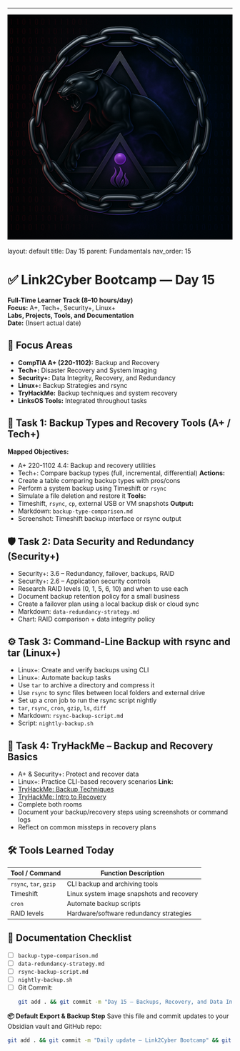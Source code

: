 ---
![Panther Icon](/assets/icons/icon-cyber-panther.png)

layout: default
title: Day 15
parent: Fundamentals
nav_order: 15

# ✅ Link2Cyber Bootcamp — Day 15
**Full-Time Learner Track (8–10 hours/day)**  
**Focus:** A+, Tech+, Security+, Linux+  
**Labs, Projects, Tools, and Documentation**  
**Date:** (Insert actual date)
## 🧩 Focus Areas
- **CompTIA A+ (220-1102):** Backup and Recovery  
- **Tech+:** Disaster Recovery and System Imaging  
- **Security+:** Data Integrity, Recovery, and Redundancy  
- **Linux+:** Backup Strategies and rsync  
- **TryHackMe:** Backup techniques and system recovery  
- **LinksOS Tools:** Integrated throughout tasks
## 💾 Task 1: Backup Types and Recovery Tools (A+ / Tech+)
**Mapped Objectives:**  
- A+ 220-1102 4.4: Backup and recovery utilities  
- Tech+: Compare backup types (full, incremental, differential)
**Actions:**  
- Create a table comparing backup types with pros/cons  
- Perform a system backup using Timeshift or `rsync`  
- Simulate a file deletion and restore it
**Tools:**  
- Timeshift, `rsync`, `cp`, external USB or VM snapshots
**Output:**  
- Markdown: `backup-type-comparison.md`  
- Screenshot: Timeshift backup interface or rsync output
## 🛡️ Task 2: Data Security and Redundancy (Security+)
- Security+: 3.6 – Redundancy, failover, backups, RAID  
- Security+: 2.6 – Application security controls
- Research RAID levels (0, 1, 5, 6, 10) and when to use each  
- Document backup retention policy for a small business  
- Create a failover plan using a local backup disk or cloud sync
- Markdown: `data-redundancy-strategy.md`  
- Chart: RAID comparison + data integrity policy
## ⚙️ Task 3: Command-Line Backup with rsync and tar (Linux+)
- Linux+: Create and verify backups using CLI  
- Linux+: Automate backup tasks
- Use `tar` to archive a directory and compress it  
- Use `rsync` to sync files between local folders and external drive  
- Set up a cron job to run the rsync script nightly
- `tar`, `rsync`, `cron`, `gzip`, `ls`, `diff`
- Markdown: `rsync-backup-script.md`  
- Script: `nightly-backup.sh`
## 🧪 Task 4: TryHackMe – Backup and Recovery Basics
- A+ & Security+: Protect and recover data  
- Linux+: Practice CLI-based recovery scenarios
**Link:**  
- [TryHackMe: Backup Techniques](https://tryhackme.com/room/backuptechniques)  
- [TryHackMe: Intro to Recovery](https://tryhackme.com/room/backuprecovery)
- Complete both rooms  
- Document your backup/recovery steps using screenshots or command logs  
- Reflect on common missteps in recovery plans
## 🛠️ Tools Learned Today
| Tool / Command       | Function Description                               |
|----------------------|----------------------------------------------------|
| `rsync`, `tar`, `gzip`| CLI backup and archiving tools                    |
| Timeshift            | Linux system image snapshots and recovery          |
| `cron`               | Automate backup scripts                            |
| RAID levels          | Hardware/software redundancy strategies            |
## 📁 Documentation Checklist
- [ ] `backup-type-comparison.md`  
- [ ] `data-redundancy-strategy.md`  
- [ ] `rsync-backup-script.md`  
- [ ] `nightly-backup.sh`  
- [ ] Git Commit:
  ```bash
  git add . && git commit -m "Day 15 – Backups, Recovery, and Data Integrity" && git push origin main
  ```
**📦 Default Export & Backup Step**
Save this file and commit updates to your Obsidian vault and GitHub repo:
```bash
git add . && git commit -m "Daily update – Link2Cyber Bootcamp" && git push origin main
```
